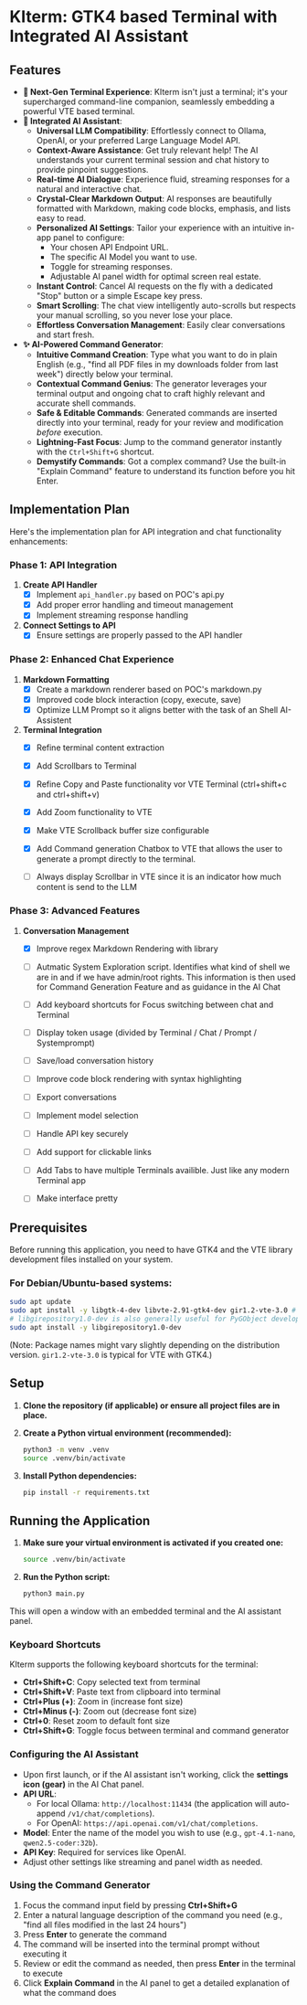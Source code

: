 # KIterm: GTK4 based Terminal with Integrated AI Assistant

## Features

*   **🚀 Next-Gen Terminal Experience**: KIterm isn't just a terminal; it's your supercharged command-line companion, seamlessly embedding a powerful VTE based terminal.
*   **🧠 Integrated AI Assistant**:
    *   **Universal LLM Compatibility**: Effortlessly connect to Ollama, OpenAI, or your preferred Large Language Model API.
    *   **Context-Aware Assistance**: Get truly relevant help! The AI understands your current terminal session and chat history to provide pinpoint suggestions.
    *   **Real-time AI Dialogue**: Experience fluid, streaming responses for a natural and interactive chat.
    *   **Crystal-Clear Markdown Output**: AI responses are beautifully formatted with Markdown, making code blocks, emphasis, and lists easy to read.
    *   **Personalized AI Settings**: Tailor your experience with an intuitive in-app panel to configure:
        *   Your chosen API Endpoint URL.
        *   The specific AI Model you want to use.
        *   Toggle for streaming responses.
        *   Adjustable AI panel width for optimal screen real estate.
    *   **Instant Control**: Cancel AI requests on the fly with a dedicated "Stop" button or a simple Escape key press.
    *   **Smart Scrolling**: The chat view intelligently auto-scrolls but respects your manual scrolling, so you never lose your place.
    *   **Effortless Conversation Management**: Easily clear conversations and start fresh.
*   **✨ AI-Powered Command Generator**:
    *   **Intuitive Command Creation**: Type what you want to do in plain English (e.g., "find all PDF files in my downloads folder from last week") directly below your terminal.
    *   **Contextual Command Genius**: The generator leverages your terminal output and ongoing chat to craft highly relevant and accurate shell commands.
    *   **Safe & Editable Commands**: Generated commands are inserted directly into your terminal, ready for your review and modification *before* execution.
    *   **Lightning-Fast Focus**: Jump to the command generator instantly with the `Ctrl+Shift+G` shortcut.
    *   **Demystify Commands**: Got a complex command? Use the built-in "Explain Command" feature to understand its function before you hit Enter.

## Implementation Plan

Here's the implementation plan for API integration and chat functionality enhancements:

### Phase 1: API Integration
1. **Create API Handler**
   - [X] Implement `api_handler.py` based on POC's api.py
   - [X] Add proper error handling and timeout management
   - [X] Implement streaming response handling

2. **Connect Settings to API**
   - [X] Ensure settings are properly passed to the API handler

### Phase 2: Enhanced Chat Experience
1. **Markdown Formatting**
   - [X] Create a markdown renderer based on POC's markdown.py
   - [X] Improved code block interaction (copy, execute, save)
   - [X] Optimize LLM Prompt so it aligns better with the task of an Shell AI-Assistent

2. **Terminal Integration**
   - [X] Refine terminal content extraction
   - [X] Add Scrollbars to Terminal
   - [X] Refine Copy and Paste functionality vor VTE Terminal (ctrl+shift+c and ctrl+shift+v)
   - [X] Add Zoom functionality to VTE
   - [X] Make VTE Scrollback buffer size configurable
   - [X] Add Command generation Chatbox to VTE that allows the user to generate a prompt directly to the terminal.
   - [ ] Always display Scrollbar in VTE since it is an indicator how much content is send to the LLM

   
### Phase 3: Advanced Features
1. **Conversation Management**
   - [X] Improve regex Markdown Rendering with library 
   - [ ] Autmatic System Exploration script. Identifies what kind of shell we are in and if we have admin/root rights. This information is then used for Command Generation Feature and as guidance in the AI Chat 
   - [ ] Add keyboard shortcuts for Focus switching between chat and Terminal
   - [ ] Display token usage (divided by Terminal / Chat / Prompt / Systemprompt)
   - [ ] Save/load conversation history
   - [ ] Improve code block rendering with syntax highlighting
   - [ ] Export conversations
   - [ ] Implement model selection
   - [ ] Handle API key securely
   - [ ] Add support for clickable links
   - [ ] Add Tabs to have multiple Terminals availible. Just like any modern Terminal app
   - [ ] Make interface pretty
  

## Prerequisites

Before running this application, you need to have GTK4 and the VTE library development files installed on your system.

### For Debian/Ubuntu-based systems:

```bash
sudo apt update
sudo apt install -y libgtk-4-dev libvte-2.91-gtk4-dev gir1.2-vte-3.0 # Ensure correct VTE GIR package for GTK4
# libgirepository1.0-dev is also generally useful for PyGObject development
sudo apt install -y libgirepository1.0-dev
```

(Note: Package names might vary slightly depending on the distribution version. `gir1.2-vte-3.0` is typical for VTE with GTK4.)

## Setup

1.  **Clone the repository (if applicable) or ensure all project files are in place.**

2.  **Create a Python virtual environment (recommended):**
    ```bash
    python3 -m venv .venv
    source .venv/bin/activate
    ```

3.  **Install Python dependencies:**
    ```bash
    pip install -r requirements.txt
    ```

## Running the Application

1.  **Make sure your virtual environment is activated if you created one:**
    ```bash
    source .venv/bin/activate
    ```

2.  **Run the Python script:**
    ```bash
    python3 main.py
    ```

This will open a window with an embedded terminal and the AI assistant panel.

### Keyboard Shortcuts

KIterm supports the following keyboard shortcuts for the terminal:

* **Ctrl+Shift+C**: Copy selected text from terminal
* **Ctrl+Shift+V**: Paste text from clipboard into terminal
* **Ctrl+Plus (+)**: Zoom in (increase font size)
* **Ctrl+Minus (-)**: Zoom out (decrease font size)
* **Ctrl+0**: Reset zoom to default font size
* **Ctrl+Shift+G**: Toggle focus between terminal and command generator

### Configuring the AI Assistant

*   Upon first launch, or if the AI assistant isn't working, click the **settings icon (gear)** in the AI Chat panel.
*   **API URL**:
    *   For local Ollama: `http://localhost:11434` (the application will auto-append `/v1/chat/completions`).
    *   For OpenAI: `https://api.openai.com/v1/chat/completions`.
*   **Model**: Enter the name of the model you wish to use (e.g., `gpt-4.1-nano`, `qwen2.5-coder:32b`).
*   **API Key**: Required for services like OpenAI.
*   Adjust other settings like streaming and panel width as needed. 

### Using the Command Generator

1. Focus the command input field by pressing **Ctrl+Shift+G**
2. Enter a natural language description of the command you need (e.g., "find all files modified in the last 24 hours")
3. Press **Enter** to generate the command
4. The command will be inserted into the terminal prompt without executing it
5. Review or edit the command as needed, then press **Enter** in the terminal to execute
6. Click **Explain Command** in the AI panel to get a detailed explanation of what the command does     